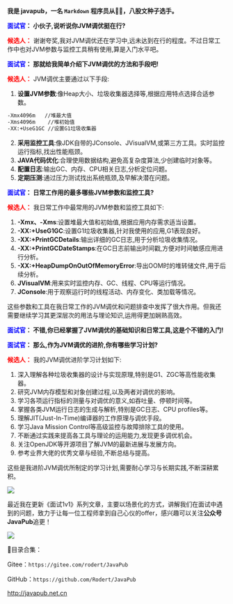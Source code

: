 **我是 javapub，一名 `Markdown` 程序员从👨‍💻，八股文种子选手。**




**<font color=blue>面试官</font>： 小伙子,说听说你JVM调优挺在行?**

**<font color=red>候选人：</font>** 谢谢夸奖,我对JVM调优还在学习中,远未达到在行的程度。不过日常工作中也对JVM参数与监控工具稍有使用,算是入门水平吧。

**<font color=blue>面试官</font>： 那就给我简单介绍下JVM调优的方法和手段吧!**

**<font color=red>候选人：</font>** JVM调优主要通过以下手段:
1. **设置JVM参数**:像Heap大小、垃圾收集器选择等,根据应用特点选择合适参数。 

```bash
-Xmx4096m   //堆最大值
-Xms4096m    //堆初始值 
-XX:+UseG1GC //设置G1垃圾收集器
```

2. **采用监控工具**:像JDK自带的JConsole、JVisualVM,或第三方工具。实时监控运行指标,找出性能瓶颈。
3. **JAVA代码优化**:合理使用数据结构,避免高复杂度算法,少创建临时对象等。
4. **配置日志**:输出GC、内存、CPU相关日志,分析定位问题。
5. **定期压测**:通过压力测试找出系统瓶颈,及早解决潜在问题。

**<font color=blue>面试官</font>： 日常工作用的最多哪些JVM参数和监控工具?**

**<font color=red>候选人：</font>** 我日常工作中最常用的JVM参数和监控工具如下:

1. **-Xmx、-Xms**:设置堆最大值和初始值,根据应用内存需求适当设置。
2. **-XX:+UseG1GC**:设置G1垃圾收集器,针对我使用的应用,G1表现良好。
3. **-XX:+PrintGCDetails**:输出详细的GC日志,用于分析垃圾收集情况。
4. **-XX:+PrintGCDateStamps**:在GC日志前输出时间戳,方便对时间敏感应用进行分析。 
5. **-XX:+HeapDumpOnOutOfMemoryError**:导出OOM时的堆转储文件,用于后续分析。
6. **JVisualVM**:用来实时监控内存、GC、线程、CPU等运行情况。
7. **JConsole**:用于观察运行时的线程活动、内存变化、类加载等情况。

这些参数和工具在我日常工作的JVM调优和问题排查中发挥了很大作用。但我还需要继续学习其更深层次的用法与理论知识,运用得更加娴熟高效。

**<font color=blue>面试官</font>： 不错,你已经掌握了JVM调优的基础知识和日常工具,这是个不错的入门!**


**<font color=blue>面试官</font>： 那么,作为JVM调优的进阶,你有哪些学习计划?**

**<font color=red>候选人：</font>** 我的JVM调优进阶学习计划如下:

1. 深入理解各种垃圾收集器的设计与实现原理,特别是G1、ZGC等高性能收集器。
2. 研究JVM内存模型和对象创建过程,以及两者对调优的影响。
3. 学习各项运行指标的测量与对调优的意义,如吞吐量、停顿时间等。
4. 掌握各类JVM运行日志的生成与解析,特别是GC日志、CPU profiles等。
5. 理解JIT(Just-In-Time)编译器的工作原理与调优手段。
6. 学习Java Mission Control等高级监控与故障排除工具的使用。
7. 不断通过实践来提高各工具与理论的运用能力,发现更多调优机会。
8. 关注OpenJDK等开源项目了解JVM的最新进展与发展方向。
9. 参考业界大佬的优秀文章与经验,不断总结与提高。

这些是我进阶JVM调优所制定的学习计划,需要耐心学习与长期实践,不断深耕累积。




![](https://ghproxy.com/https://raw.githubusercontent.com/Rodert/javapub_oss/main/other/19.jpg?raw=true)


最近我在更新《面试1v1》系列文章，主要以场景化的方式，讲解我们在面试中遇到的问题，致力于让每一位工程师拿到自己心仪的offer，感兴趣可以关注**公众号JavaPub**追更！


![](https://ghproxy.com/https://raw.githubusercontent.com/Rodert/javapub_oss/main/common/javapub-qr-code.png?raw=true)


🎁目录合集：

Gitee：`https://gitee.com/rodert/JavaPub`

GitHub：`https://github.com/Rodert/JavaPub`


<http://javapub.net.cn>

